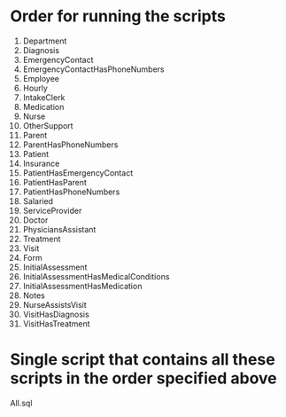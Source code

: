# Order for running the scripts 

1. Department
2. Diagnosis
3. EmergencyContact
4. EmergencyContactHasPhoneNumbers
5. Employee
6. Hourly
7. IntakeClerk
8. Medication
9. Nurse
10. OtherSupport
11. Parent 
12. ParentHasPhoneNumbers
13. Patient 
14. Insurance 
15. PatientHasEmergencyContact 
16. PatientHasParent 
17. PatientHasPhoneNumbers 
18. Salaried 
19. ServiceProvider 
20. Doctor 
21. PhysiciansAssistant 
22. Treatment 
23. Visit 
24. Form 
25. InitialAssessment 
26. InitialAssessmentHasMedicalConditions 
27. InitialAssessmentHasMedication
28. Notes 
29. NurseAssistsVisit 
30. VisitHasDiagnosis
31. VisitHasTreatment 

# Single script that contains all these scripts in the order specified above 
All.sql 
